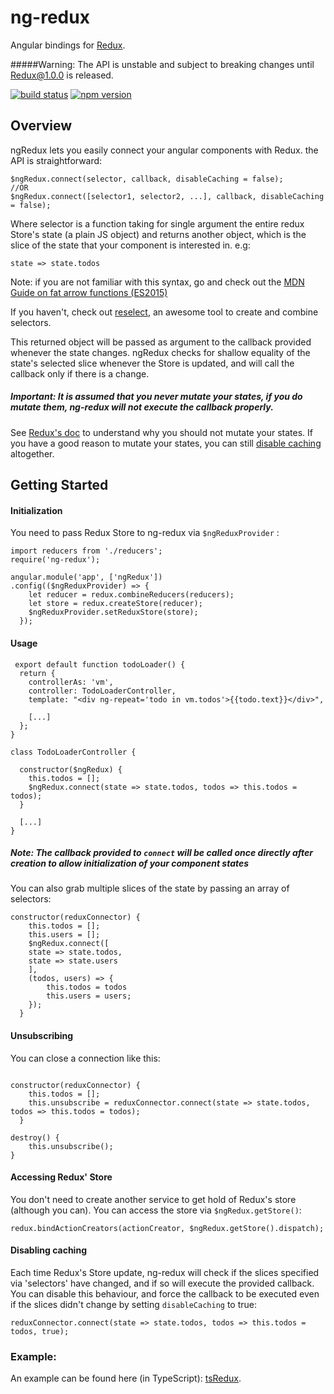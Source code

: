 # ng-redux
Angular bindings for [Redux](https://github.com/gaearon/redux).

#####Warning: The API is unstable and subject to breaking changes until Redux@1.0.0 is released.

[![build status](https://img.shields.io/travis/wbuchwalter/ng-redux/master.svg?style=flat-square)](https://travis-ci.org/wbuchwalter/ng-redux)
[![npm version](https://img.shields.io/npm/v/ng-redux.svg?style=flat-square)](https://www.npmjs.com/package/ng-redux)

## Overview

ngRedux lets you easily connect your angular components with Redux.
the API is straightforward: 

```JS
$ngRedux.connect(selector, callback, disableCaching = false);
//OR
$ngRedux.connect([selector1, selector2, ...], callback, disableCaching = false);
```

Where selector is a function taking for single argument the entire redux Store's state (a plain JS object) and returns another object, which is the slice of the state that your component is interested in.
e.g:
```JS
state => state.todos
```
Note: if you are not familiar with this syntax, go and check out the [MDN Guide on fat arrow  functions (ES2015)](https://developer.mozilla.org/en-US/docs/Web/JavaScript/Reference/Functions/Arrow_functions)

If you haven't, check out [reselect](https://github.com/faassen/reselect), an awesome tool to create and combine selectors.


This returned object will be passed as argument to the callback provided whenever the state changes.
ngRedux checks for shallow equality of the state's selected slice whenever the Store is updated, and will call the callback only if there is a change.
##### Important: It is assumed that you never mutate your states, if you do mutate them, ng-redux will not execute the callback properly.
See [Redux's doc](http://gaearon.github.io/redux/docs/basics/Reducers.html) to understand why you should not mutate your states.
If you have a good reason to mutate your states, you can still [disable caching](#Disable-caching) altogether.


## Getting Started

#### Initialization
You need to pass Redux Store to ng-redux via ```$ngReduxProvider``` :

```JS
import reducers from './reducers';
require('ng-redux');

angular.module('app', ['ngRedux'])
.config(($ngReduxProvider) => {
    let reducer = redux.combineReducers(reducers);
    let store = redux.createStore(reducer);
    $ngReduxProvider.setReduxStore(store);
  });
```

#### Usage
```JS
 export default function todoLoader() {
  return {
    controllerAs: 'vm',
    controller: TodoLoaderController,
    template: "<div ng-repeat='todo in vm.todos'>{{todo.text}}</div>",

    [...]
  };
}

class TodoLoaderController {

  constructor($ngRedux) {
    this.todos = [];
    $ngRedux.connect(state => state.todos, todos => this.todos = todos);
  }

  [...]
}
```

##### Note: The callback provided to ```connect``` will be called once directly after creation to allow initialization of your component states



You can also grab multiple slices of the state by passing an array of selectors:

```JS
constructor(reduxConnector) {
    this.todos = [];
    this.users = [];
    $ngRedux.connect([
    state => state.todos,
    state => state.users
    ],
    (todos, users) => { 
        this.todos = todos
        this.users = users;
    });
  }
```


#### Unsubscribing

You can close a connection like this:

```JS

constructor(reduxConnector) {
    this.todos = [];
    this.unsubscribe = reduxConnector.connect(state => state.todos, todos => this.todos = todos);
  }

destroy() {
    this.unsubscribe();
}

```


#### Accessing Redux' Store
You don't need to create another service to get hold of Redux's store (although you can).
You can access the store via ```$ngRedux.getStore()```:

```JS
redux.bindActionCreators(actionCreator, $ngRedux.getStore().dispatch);
```

#### Disabling caching
Each time Redux's Store update, ng-redux will check if the slices specified via 'selectors' have changed, and if so will execute the provided callback.
You can disable this behaviour, and force the callback to be executed even if the slices didn't change by setting ```disableCaching``` to true:

```JS
reduxConnector.connect(state => state.todos, todos => this.todos = todos, true);
```


### Example:
An example can be found here (in TypeScript): [tsRedux](https://github.com/wbuchwalter/tsRedux/blob/master/src/components/regionLister.ts).
